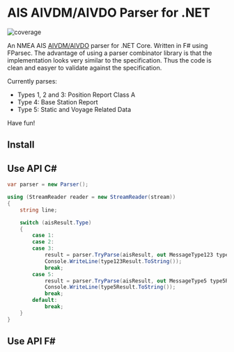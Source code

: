 # AIS AIVDM/AIVDO Parser for .NET #

![coverage](https://gitlab.com/dbrattli/AisParser/badges/master/coverage.svg)

An NMEA AIS [AIVDM/AIVDO](http://catb.org/gpsd/AIVDM.html) parser for .NET Core. Written in F# using FParsec. The advantage of using a parser combinator library is that the implementation looks very similar to the specification. Thus the code is clean and  easyer to validate against the specification.

Currently parses:

* Types 1, 2 and 3: Position Report Class A
* Type 4: Base Station Report
* Type 5: Static and Voyage Related Data

Have fun!

## Install ##

## Use API C# ##

```c#
var parser = new Parser();

using (StreamReader reader = new StreamReader(stream))
{
    string line;

    switch (aisResult.Type)
    {
        case 1:
        case 2:
        case 3:
            result = parser.TryParse(aisResult, out MessageType123 type123Result);
            Console.WriteLine(type123Result.ToString());
            break;
        case 5:
            result = parser.TryParse(aisResult, out MessageType5 type5Result);
            Console.WriteLine(type5Result.ToString());
            break;
        default:
            break;
    }
}
```

## Use API F# ##